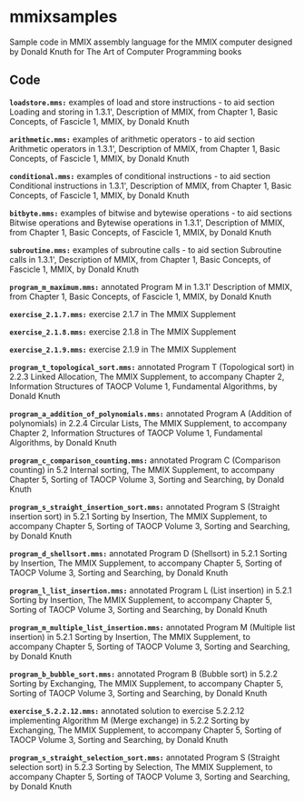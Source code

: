 # mmixsamples
Sample code in MMIX assembly language for the MMIX computer designed by Donald Knuth for The Art of Computer Programming books

## Code

**`loadstore.mms:`** examples of load and store instructions - to aid section Loading and storing in 1.3.1', Description of MMIX, from Chapter 1, Basic Concepts, of Fascicle 1, MMIX, by Donald Knuth

**`arithmetic.mms:`** examples of arithmetic operators - to aid section Arithmetic operators in 1.3.1', Description of MMIX, from Chapter 1, Basic Concepts, of Fascicle 1, MMIX, by Donald Knuth

**`conditional.mms:`** examples of conditional instructions - to aid section Conditional instructions in 1.3.1', Description of MMIX, from Chapter 1, Basic Concepts, of Fascicle 1, MMIX, by Donald Knuth

**`bitbyte.mms:`** examples of bitwise and bytewise operations - to aid sections Bitwise operations and Bytewise operations in 1.3.1', Description of MMIX, from Chapter 1, Basic Concepts, of Fascicle 1, MMIX, by Donald Knuth

**`subroutine.mms:`** examples of subroutine calls - to aid section Subroutine calls in 1.3.1', Description of MMIX, from Chapter 1, Basic Concepts, of Fascicle 1, MMIX, by Donald Knuth

**`program_m_maximum.mms:`** annotated Program M in 1.3.1' Description of MMIX, from Chapter 1, Basic Concepts, of Fascicle 1, MMIX, by Donald Knuth

**`exercise_2.1.7.mms:`** exercise 2.1.7 in The MMIX Supplement

**`exercise_2.1.8.mms:`** exercise 2.1.8 in The MMIX Supplement

**`exercise_2.1.9.mms:`** exercise 2.1.9 in The MMIX Supplement

**`program_t_topological_sort.mms:`** annotated Program T (Topological sort) in 2.2.3 Linked Allocation, The MMIX Supplement, to accompany Chapter 2, Information Structures of TAOCP Volume 1, Fundamental Algorithms, by Donald Knuth

**`program_a_addition_of_polynomials.mms:`** annotated Program A (Addition of polynomials) in 2.2.4 Circular Lists, The MMIX Supplement, to accompany Chapter 2, Information Structures of TAOCP Volume 1, Fundamental Algorithms, by Donald Knuth

**`program_c_comparison_counting.mms:`** annotated Program C (Comparison counting) in 5.2 Internal sorting, The MMIX Supplement, to accompany Chapter 5, Sorting of TAOCP Volume 3, Sorting and Searching, by Donald Knuth

**`program_s_straight_insertion_sort.mms:`** annotated Program S (Straight insertion sort) in 5.2.1 Sorting by Insertion, The MMIX Supplement, to accompany Chapter 5, Sorting of TAOCP Volume 3, Sorting and Searching, by Donald Knuth

**`program_d_shellsort.mms:`** annotated Program D (Shellsort) in 5.2.1 Sorting by Insertion, The MMIX Supplement, to accompany Chapter 5, Sorting of TAOCP Volume 3, Sorting and Searching, by Donald Knuth

**`program_l_list_insertion.mms:`** annotated Program L (List insertion) in 5.2.1 Sorting by Insertion, The MMIX Supplement, to accompany Chapter 5, Sorting of TAOCP Volume 3, Sorting and Searching, by Donald Knuth

**`program_m_multiple_list_insertion.mms:`** annotated Program M (Multiple list insertion) in 5.2.1 Sorting by Insertion, The MMIX Supplement, to accompany Chapter 5, Sorting of TAOCP Volume 3, Sorting and Searching, by Donald Knuth

**`program_b_bubble_sort.mms:`** annotated Program B (Bubble sort) in 5.2.2 Sorting by Exchanging, The MMIX Supplement, to accompany Chapter 5, Sorting of TAOCP Volume 3, Sorting and Searching, by Donald Knuth

**`exercise_5.2.2.12.mms:`** annotated solution to exercise 5.2.2.12 implementing Algorithm M (Merge exchange) in 5.2.2 Sorting by Exchanging, The MMIX Supplement, to accompany Chapter 5, Sorting of TAOCP Volume 3, Sorting and Searching, by Donald Knuth

**`program_s_straight_selection_sort.mms:`** annotated Program S (Straight selection sort) in 5.2.3 Sorting by Selection, The MMIX Supplement, to accompany Chapter 5, Sorting of TAOCP Volume 3, Sorting and Searching, by Donald Knuth


